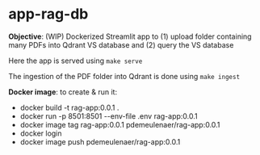 # app-rag-db

**Objective**: (WIP) Dockerized Streamlit app to (1) upload folder containing many PDFs into Qdrant VS database and (2) query the VS database

Here the app is served using `make serve` 

The ingestion of the PDF folder into Qdrant is done using `make ingest`


**Docker image**: to create & run it:

* docker build -t rag-app:0.0.1 .
* docker run -p 8501:8501 --env-file .env rag-app:0.0.1
* docker image tag rag-app:0.0.1 pdemeulenaer/rag-app:0.0.1
* docker login
* docker image push pdemeulenaer/rag-app:0.0.1

